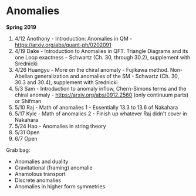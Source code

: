 <div id="globalWrapper">
		<div id="column-content">
	<div id="content">
		<a name="top" id="top"></a>
				<h1 class="firstHeading">Anomalies</h1>
		<div id="bodyContent">
			<div id="contentSub"></div>
			<p><b>Spring 2019</b></p>

1. 4/12 Anothony - Introduction: Anomalies in QM - https://arxiv.org/abs/quant-ph/0202091
2. 4/19 Dake - Introduction to Anomalies in QFT. Triangle Diagrams and its one Loop exactness - Schwartz (Ch. 30, through 30.2), supplement with Srednicki
3. 4/26 Huangyu - More on the chiral anomaly - Fujikawa method. Non-Abelian generalization and anomalies of the SM - Schwartz (Ch. 30, 30.3 and 30.4), supplement with Srednicki
4. 5/3 Sam - Introduction to anomaly inflow, Chern-Simons terms and the chiral anomaly - https://arxiv.org/abs/0912.2560 (only continuum parts) or Shifman
5. 5/10 Raj - Math of anomalies 1 - Essentially 13.3 to 13.6 of Nakahara
6. 5/17 Kyle - Math of anomalies 2 - Finish up whatever Raj didn't cover in Nakahara
7. 5/24 Hao - Anomalies in string theory
8. 5/31 Open 
9. 6/7 Open

<dl><dt>Grab bag:</dt></dl>
<ul><li>
Anomalies and duality
</li><li>
Gravitational (framing) anomalie
</li><li>
Anamolous transport
</li><li>	
Discrete anomalies
</li><li>	
Anomalies in higher form symmetries
</li></ul>
 
